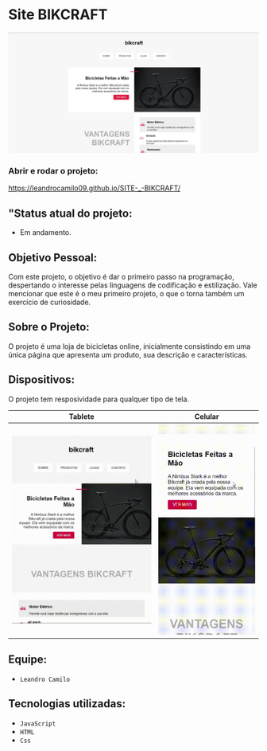 # Site BIKCRAFT

<img src="./img/SITE.png">

### Abrir e rodar o projeto:

https://leandrocamilo09.github.io/SITE-_-BIKCRAFT/

## "Status atual do projeto:

- Em andamento.

## Objetivo Pessoal:

Com este projeto, o objetivo é dar o primeiro passo na programação, despertando o interesse pelas linguagens de codificação e estilização. Vale mencionar que este é o meu primeiro projeto, o que o torna também um exercício de curiosidade.

## Sobre o Projeto:

O projeto é uma loja de bicicletas online, inicialmente consistindo em uma única página que apresenta um produto, sua descrição e características.

## Dispositivos:

O projeto tem resposividade para qualquer tipo de tela.<br>

|            Tablete            |            Celular             |
| :---------------------------: | :----------------------------: |
| <img src="./img/tablete.gif"> | <img src="./img/celular-.gif"> |

## Equipe:

- `Leandro Camilo`

## Tecnologias utilizadas:

- `JavaScript`
- `HTML`
- `Css`

